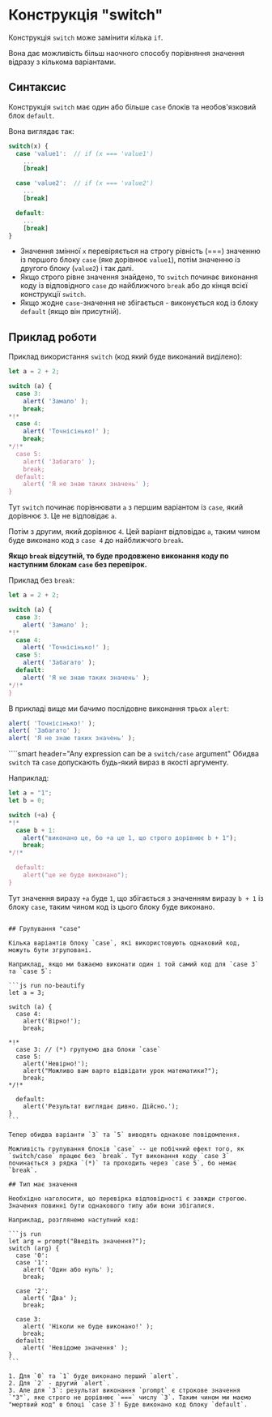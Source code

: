 # Конструкція "switch"

Конструкція `switch` може замінити кілька `if`.

Вона дає можливість більш наочного способу порівняння значення відразу з кількома варіантами.

## Синтаксис

Конструкція `switch` має один або більше `case` блоків та необов'язковий блок `default`.

Вона виглядає так:

```js no-beautify
switch(x) {
  case 'value1':  // if (x === 'value1')
    ...
    [break]

  case 'value2':  // if (x === 'value2')
    ...
    [break]

  default:
    ...
    [break]
}
```

- Значення змінної `x` перевіряється на строгу рівність (===) значенню із першого блоку `case` (яке дорівнює `value1`), потім значенню із другого блоку (`value2`) і так далі.
- Якщо строго рівне значення знайдено, то `switch` починає виконання коду із відповідного `case` до найближчого `break` або до кінця всієї конструкції `switch`.
- Якщо жодне `case`-значення не збігається - виконується код із блоку `default` (якщо він присутній).

## Приклад роботи

Приклад використання `switch` (код який буде виконаний виділено):

```js run
let a = 2 + 2;

switch (a) {
  case 3:
    alert( 'Замало' );
    break;
*!*
  case 4:
    alert( 'Точнісінько!' );
    break;
*/!*
  case 5:
    alert( 'Забагато' );
    break;
  default:
    alert( 'Я не знаю таких значень' );
}
```

Тут `switch` починає порівнювати `a` з першим варіантом із `case`, який дорівнює `3`. Це не відповідає `a`.

Потім з другим, який дорівнює `4`. Цей варіант відповідає `a`, таким чином буде виконано код з `case 4` до найближчого `break`.

**Якщо `break` відсутній, то буде продовжено виконання коду по наступним блокам `case` без перевірок.**

Приклад без `break`:

```js run
let a = 2 + 2;

switch (a) {
  case 3:
    alert( 'Замало' );
*!*
  case 4:
    alert( 'Точнісінько!' );
  case 5:
    alert( 'Забагато' );
  default:
    alert( 'Я не знаю таких значень' );
*/!*
}
```

В прикладі вище ми бачимо послідовне виконання трьох `alert`:

```js
alert( 'Точнісінько!' );
alert( 'Забагато' );
alert( 'Я не знаю таких значень' );
```

````smart header="Any expression can be a `switch/case` argument"
Обидва `switch` та `case` допускають будь-який вираз в якості аргументу.

Наприклад:

```js run
let a = "1";
let b = 0;

switch (+a) {
*!*
  case b + 1:
    alert("виконано це, бо +a це 1, що строго дорівнює b + 1");
    break;
*/!*

  default:
    alert("це не буде виконано");
}
```
Тут значення виразу `+a` буде `1`, що збігається з значенням виразу `b + 1` із блоку `case`, таким чином код із цього блоку буде виконано.
````

## Групування "case"

Кілька варіантів блоку `case`, які використовують однаковий код, можуть бути згруповані.

Наприклад, якщо ми бажаємо виконати один і той самий код для `case 3` та `case 5`:

```js run no-beautify
let a = 3;

switch (a) {
  case 4:
    alert('Вірно!');
    break;

*!*
  case 3: // (*) групуємо два блоки `case`
  case 5:
    alert('Невірно!');
    alert("Можливо вам варто відвідати урок математики?");
    break;
*/!*

  default:
    alert('Результат виглядає дивно. Дійсно.');
}
```

Тепер обидва варіанти `3` та `5` виводять однакове повідомлення.

Можливість групування блоків `case` -- це побічний ефект того, як `switch/case` працює без `break`. Тут виконання коду `case 3` починається з рядка `(*)` та проходить через `case 5`, бо немає `break`.

## Тип має значення

Необхідно наголосити, що перевірка відповідності є завжди строгою. Значення повинні бути однакового типу аби вони збігалися.

Наприклад, розглянемо наступний код:

```js run
let arg = prompt("Введіть значення?");
switch (arg) {
  case '0':
  case '1':
    alert( 'Один або нуль' );
    break;

  case '2':
    alert( 'Два' );
    break;

  case 3:
    alert( 'Ніколи не буде виконано!' );
    break;
  default:
    alert( 'Невідоме значення' );
}
```

1. Для `0` та `1` буде виконано перший `alert`.
2. Для `2` - другий `alert`.
3. Але для `3`: результат виконання `prompt` є строкове значення `"3"`, яке строго не дорівнює `===` числу `3`. Таким чином ми маємо "мертвий код" в блоці `case 3`! Буде виконано код блоку `default`.
